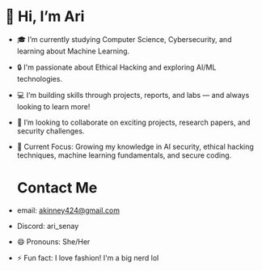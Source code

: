   # 👋 Hi, I’m Ari
- 🎓 I’m currently studying Computer Science, Cybersecurity, and learning about Machine Learning.

- 🔒 I'm passionate about Ethical Hacking and exploring AI/ML technologies.

- 💻 I’m building skills through projects, reports, and labs — and always looking to learn more!

- 🤝 I’m looking to collaborate on exciting projects, research papers, and security challenges.

- 🌱 Current Focus: Growing my knowledge in AI security, ethical hacking techniques, machine learning fundamentals, and secure coding.



  # Contact Me
-  email: akinney424@gmail.com
-  Discord: ari_senay
 
- 😄 Pronouns: She/Her
- ⚡ Fun fact: I love fashion! I'm a big nerd lol
